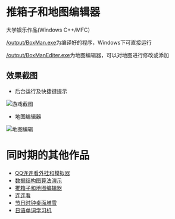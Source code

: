 # 推箱子和地图编辑器

大学娱乐作品(Windows C++/MFC）

[/output/BoxMan.exe][game]为编译好的程序，Windows下可直接运行

[/output/BoxManEditer.exe][editor]为地图编辑器，可以对地图进行修改或添加

## 效果截图

* 后台运行及快捷键提示

 ![游戏截图](https://raw.github.com/gyk001/BoxMan/master/raw/game.png)
 
* 地图编辑器

 ![地图编辑](https://raw.github.com/gyk001/BoxMan/master/raw/editor.png)


# 同时期的其他作品

* [QQ连连看外挂和模拟器](https://github.com/gyk001/QQ_LLK_Cheat#readme)
* [数据结构图算法演示](https://github.com/gyk001/graph#readme)
* [推箱子和地图编辑器](https://github.com/gyk001/BoxMan#readme)
* [连连看](https://github.com/gyk001/LLK#readme)
* [节日时钟桌面堆雪](https://github.com/gyk001/DeskSnow#readme)
* [日语单词学习机](https://github.com/gyk001/JPWord#readme)

[game]: https://github.com/gyk001/BoxMan/raw/master/output/BoxMan.exe

[editor]: https://github.com/gyk001/BoxMan/raw/master/output/BoxMainEditer.exe
